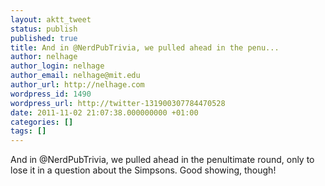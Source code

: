 ```yaml
---
layout: aktt_tweet
status: publish
published: true
title: And in @NerdPubTrivia, we pulled ahead in the penu...
author: nelhage
author_login: nelhage
author_email: nelhage@mit.edu
author_url: http://nelhage.com
wordpress_id: 1490
wordpress_url: http://twitter-131900307784470528
date: 2011-11-02 21:07:38.000000000 +01:00
categories: []
tags: []
---
```

And in @NerdPubTrivia, we pulled ahead in the penultimate round, only to lose it in a question about the Simpsons. Good showing, though!
